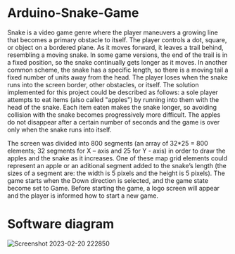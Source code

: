 # Arduino-Snake-Game

Snake is a video game genre where the player maneuvers a growing line that becomes a primary obstacle to itself. The player controls a dot, square, or object on a bordered plane. As it moves forward, it leaves a trail behind, resembling a moving snake. In some game versions, the end of the trail is in a fixed position, so the snake continually gets longer as it moves. In another common scheme, the snake has a specific length, so there is a moving tail a fixed number of units away from the head. The player loses when the snake runs into the screen border, other obstacles, or itself.
The solution implemented for this project could be described as follows: a sole player attempts to eat items (also called "apples") by running into them with the head of the snake. Each item eaten makes the snake longer, so avoiding collision with the snake becomes progressively more difficult.
The apples do not disappear after a certain number of seconds and the game is over only when the snake runs into itself.

The screen was divided into 800 segments (an array of 32*25 = 800 elements; 32 segments for X – axis and 25 for Y - axis) in order to draw the apples and the snake as it increases. One of these map grid elements could represent an apple or an aditional segment added to the snake’s length (the sizes of a segment are: the width is 5 pixels and the height is 5 pixels). The game starts when the Down direction is selected, and the game state become set to Game. Before starting the game, a logo screen will appear and the player is informed how to start a new game.

# Software diagram 
![Screenshot 2023-02-20 222850](https://user-images.githubusercontent.com/59019060/220193077-f8bfdfe1-b5f3-4f99-b7fa-697af15a102e.jpg)
